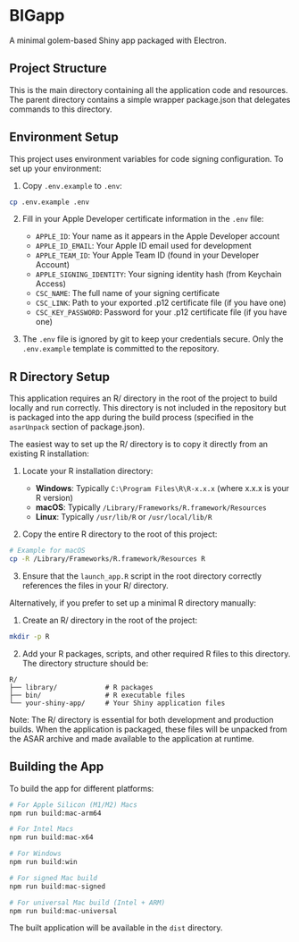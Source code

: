 # BIGapp

A minimal golem-based Shiny app packaged with Electron.

## Project Structure

This is the main directory containing all the application code and resources. The parent directory contains a simple wrapper package.json that delegates commands to this directory.

## Environment Setup

This project uses environment variables for code signing configuration. To set up your environment:

1. Copy `.env.example` to `.env`:
```bash
cp .env.example .env
```

2. Fill in your Apple Developer certificate information in the `.env` file:
   - `APPLE_ID`: Your name as it appears in the Apple Developer account
   - `APPLE_ID_EMAIL`: Your Apple ID email used for development
   - `APPLE_TEAM_ID`: Your Apple Team ID (found in your Developer Account)
   - `APPLE_SIGNING_IDENTITY`: Your signing identity hash (from Keychain Access)
   - `CSC_NAME`: The full name of your signing certificate
   - `CSC_LINK`: Path to your exported .p12 certificate file (if you have one)
   - `CSC_KEY_PASSWORD`: Password for your .p12 certificate file (if you have one)

3. The `.env` file is ignored by git to keep your credentials secure. Only the `.env.example` template is committed to the repository.

## R Directory Setup

This application requires an R/ directory in the root of the project to build locally and run correctly. This directory is not included in the repository but is packaged into the app during the build process (specified in the `asarUnpack` section of package.json).

The easiest way to set up the R/ directory is to copy it directly from an existing R installation:

1. Locate your R installation directory:
   - **Windows**: Typically `C:\Program Files\R\R-x.x.x` (where x.x.x is your R version)
   - **macOS**: Typically `/Library/Frameworks/R.framework/Resources`
   - **Linux**: Typically `/usr/lib/R` or `/usr/local/lib/R`

2. Copy the entire R directory to the root of this project:
```bash
# Example for macOS
cp -R /Library/Frameworks/R.framework/Resources R
```

3. Ensure that the `launch_app.R` script in the root directory correctly references the files in your R/ directory.

Alternatively, if you prefer to set up a minimal R directory manually:

1. Create an R/ directory in the root of the project:
```bash
mkdir -p R
```

2. Add your R packages, scripts, and other required R files to this directory. The directory structure should be:
```
R/
├── library/            # R packages
├── bin/                # R executable files
└── your-shiny-app/     # Your Shiny application files
```

Note: The R/ directory is essential for both development and production builds. When the application is packaged, these files will be unpacked from the ASAR archive and made available to the application at runtime.

## Building the App

To build the app for different platforms:

```bash
# For Apple Silicon (M1/M2) Macs
npm run build:mac-arm64

# For Intel Macs
npm run build:mac-x64

# For Windows
npm run build:win

# For signed Mac build
npm run build:mac-signed

# For universal Mac build (Intel + ARM)
npm run build:mac-universal
```

The built application will be available in the `dist` directory. 
